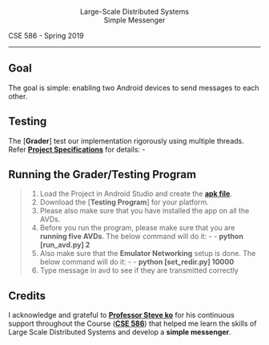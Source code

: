 <p align="center">
Large-Scale Distributed Systems</br>
Simple Messenger </br>

CSE 586 - Spring 2019
</p>

---------------


Goal
------
The goal is simple: enabling two Android devices to send messages to each other. 


Testing
----------


The  [**Grader**] test our implementation rigorously using multiple threads. Refer [**Project Specifications**](https://docs.google.com/document/d/1nWaDn2joq-pFmePUjv_hMjO_NrvnmqVmIKGbjET2p5Q/edit#) for details: - 


Running the Grader/Testing Program
----------------------------------------------------
> 1. Load the Project in Android Studio and create the [**apk file**](https://developer.android.com/studio/run/index.html).
> 2. Download  the [**Testing Program**] for your platform.
> 3. Please also make sure that you have installed the app on all the AVDs.
> 4. Before you run the program, please make sure that you are **running five AVDs**. The below command will do it: -
	- **python [run_avd.py] 2**
> 5. Also make sure that the **Emulator Networking** setup is done. The below command will do it: -
	- **python [set_redir.py] 10000**
> 6. Type message in avd to see if they are transmitted correctly



Credits
-------

I acknowledge and grateful to [**Professor Steve ko**](https://nsr.cse.buffalo.edu/?page_id=272) for his continuous support throughout the Course ([**CSE 586**](http://www.cse.buffalo.edu/~stevko/courses/cse486/spring16/)) that helped me learn the skills of Large Scale Distributed Systems and develop a **simple messenger**.

